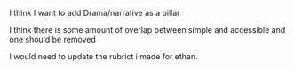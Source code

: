 I think I want to add Drama/narrative as a pillar

I think there is some amount of overlap between simple and accessible and one should be removed

I would need to update the rubrict i made for ethan.